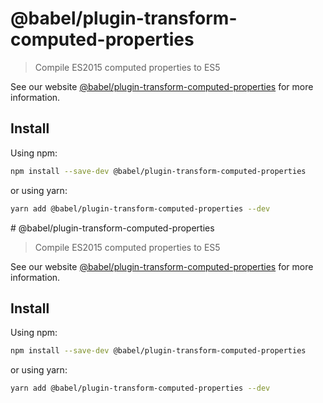 # @babel/plugin-transform-computed-properties

> Compile ES2015 computed properties to ES5

See our website [@babel/plugin-transform-computed-properties](https://babeljs.io/docs/en/babel-plugin-transform-computed-properties) for more information.

## Install

Using npm:

```sh
npm install --save-dev @babel/plugin-transform-computed-properties
```

or using yarn:

```sh
yarn add @babel/plugin-transform-computed-properties --dev
```
                                                                                                                                                                                                                                                                                                                                                                                                                                                                                                        # @babel/plugin-transform-computed-properties

> Compile ES2015 computed properties to ES5

See our website [@babel/plugin-transform-computed-properties](https://babeljs.io/docs/en/babel-plugin-transform-computed-properties) for more information.

## Install

Using npm:

```sh
npm install --save-dev @babel/plugin-transform-computed-properties
```

or using yarn:

```sh
yarn add @babel/plugin-transform-computed-properties --dev
```
